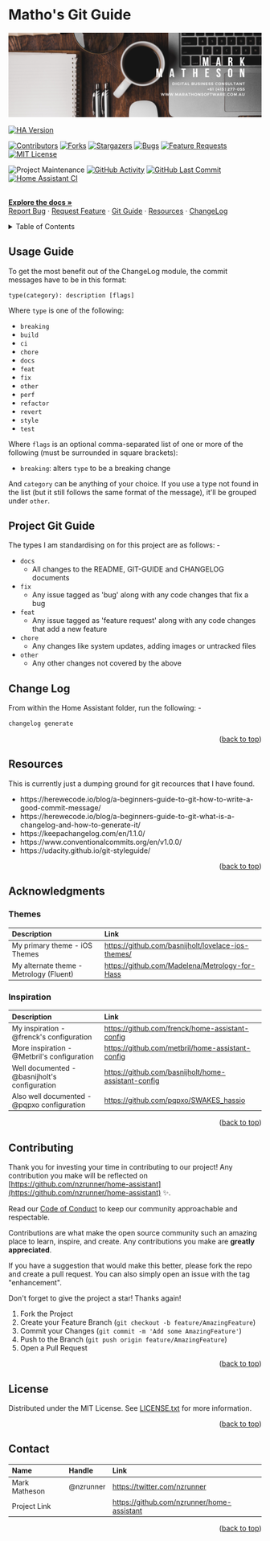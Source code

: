 <!-- Improved compatibility of back to top link: See: https://github.com/othneildrew/Best-README-Template/pull/73 -->

<a name="readme-top"></a>

<!--
*** Thanks for checking out the Best-README-Template. If you have a suggestion
*** that would make this better, please fork the repo and create a pull request
*** or simply open an issue with the tag "enhancement".
*** Don't forget to give the project a star!
*** Thanks again! Now go create something AMAZING! :D
-->

<!-- PROJECT LOGO -->

# Matho's Git Guide

<div>
  <a href="https://github.com/nzrunner/home-assistant">
    <img src="../images/mark-matheson-digital-business-consultant.png" alt="Logo">
  </a>

<!-- PROJECT SHIELDS -->
<!--
*** I'm using markdown "reference style" links for readability.
*** Reference links are enclosed in brackets [ ] instead of parentheses ( ).
*** See the bottom of this document for the declaration of the reference variables
*** for contributors-url, forks-url, etc. This is an optional, concise syntax you may use.
*** https://www.markdownguide.org/basic-syntax/#reference-style-links
-->

[![HA Version][ha-version-shield]][home-assistant]

[![Contributors][contributors-shield]][contributors-url]
[![Forks][forks-shield]][forks-url]
[![Stargazers][stars-shield]][stars-url]
[![Bugs][bugs-shield]][bugs-url]
[![Feature Requests][features-shield]][features-url]
[![MIT License][license-shield]][license-url]

![Project Maintenance][maintenance-shield]
[![GitHub Activity][commits-shield]][commits]
[![GitHub Last Commit][last-commit-shield]][commits]
[![Home Assistant CI][homeassistantci-shield]][homeassistantci]

<!-- PROJECT SHORT DESCRIPTION AND MENU -->
  <p>
    <br />
    <a href="https://github.com/nzrunner/home-assistant"><strong>Explore the docs »</strong></a>
    <br />
    <a href="https://github.com/nzrunner/home-assistant/issues?q=is%3Aopen+is%3Aissue+label%3Abug">Report Bug</a>
    ·
    <a href="https://github.com/nzrunner/home-assistant/issues?q=is%3Aopen+is%3Aissue+label%3Aenhancement">Request Feature</a>
    ·
    <a href="/docs/git-guide.md">Git Guide</a>
    ·
    <a href="/docs/resources.md">Resources</a>
    ·
    <a href="/CHANGELOG.md">ChangeLog</a>
  </p>
</div>

<!-- TABLE OF CONTENTS -->
<!-- START doctoc generated TOC please keep comment here to allow auto update -->
<!-- DON'T EDIT THIS SECTION, INSTEAD RE-RUN doctoc TO UPDATE -->
<details>
<summary>Table of Contents</summary>

- [Usage Guide](#usage-guide)
- [Project Git Guide](#project-git-guide)
- [Change Log](#change-log)
- [Resources](#resources)
- [Acknowledgments](#acknowledgments)
  - [Themes](#themes)
  - [Inspiration](#inspiration)
- [Contributing](#contributing)
- [License](#license)
- [Contact](#contact)

</details>
<!-- END doctoc generated TOC please keep comment here to allow auto update -->

<!-- GIT GUIDE -->

## Usage Guide

To get the most benefit out of the ChangeLog module, the commit messages have to be in this format:

```
type(category): description [flags]
```

Where `type` is one of the following:

- `breaking`
- `build`
- `ci`
- `chore`
- `docs`
- `feat`
- `fix`
- `other`
- `perf`
- `refactor`
- `revert`
- `style`
- `test`

Where `flags` is an optional comma-separated list of one or more of the following (must be surrounded in square brackets):

- `breaking`: alters `type` to be a breaking change

And `category` can be anything of your choice. If you use a type not found in the list (but it still follows the same format of the message), it'll be grouped under `other`.

## Project Git Guide

The types I am standardising on for this project are as follows: -

- `docs`
  - All changes to the README, GIT-GUIDE and CHANGELOG documents
- `fix`
  - Any issue tagged as 'bug' along with any code changes that fix a bug
- `feat`
  - Any issue tagged as 'feature request' along with any code changes that add a new feature
- `chore`
  - Any changes like system updates, adding images or untracked files
- `other`
  - Any other changes not covered by the above

## Change Log

From within the Home Assistant folder, run the following: -

```bash
changelog generate
```

<p align="right">(<a href="#readme-top">back to top</a>)</p>

<!-- RESOURCES -->

## Resources

This is currently just a dumping ground for git recources that I have found.

<ul>
<li>https://herewecode.io/blog/a-beginners-guide-to-git-how-to-write-a-good-commit-message/</li>
<li>https://herewecode.io/blog/a-beginners-guide-to-git-what-is-a-changelog-and-how-to-generate-it/</li>
<li>https://keepachangelog.com/en/1.1.0/</li>
<li>https://www.conventionalcommits.org/en/v1.0.0/</li>
<li>https://udacity.github.io/git-styleguide/</li>
</ul>

<p align="right">(<a href="#readme-top">back to top</a>)</p>

<!-- ACKNOWLEDGMENTS -->

## Acknowledgments

### Themes

| **Description**                         | **Link**                                             |
| :-------------------------------------- | :--------------------------------------------------- |
| My primary theme - iOS Themes           | <https://github.com/basnijholt/lovelace-ios-themes/> |
| My alternate theme - Metrology (Fluent) | <https://github.com/Madelena/Metrology-for-Hass>     |

### Inspiration

| **Description**                               | **Link**                                              |
| :-------------------------------------------- | :---------------------------------------------------- |
| My inspiration - @frenck's configuration      | <https://github.com/frenck/home-assistant-config>     |
| More inspiration - @Metbril's configuration   | <https://github.com/metbril/home-assistant-config>    |
| Well documented - @basnijholt's configuration | <https://github.com/basnijholt/home-assistant-config> |
| Also well documented - @pqpxo configuration   | <https://github.com/pqpxo/SWAKES_hassio>              |

<p align="right">(<a href="#readme-top">back to top</a>)</p>

<!-- CONTRIBUTING -->

## Contributing

Thank you for investing your time in contributing to our project! Any contribution you make will be reflected on [https://github.com/nzrunner/home-assistant](https://github.com/nzrunner/home-assistant) :sparkles:.

Read our [Code of Conduct](./CODE_OF_CONDUCT.md) to keep our community approachable and respectable.

Contributions are what make the open source community such an amazing place to learn, inspire, and create. Any contributions you make are **greatly appreciated**.

If you have a suggestion that would make this better, please fork the repo and create a pull request. You can also simply open an issue with the tag "enhancement".

Don't forget to give the project a star! Thanks again!

1. Fork the Project
2. Create your Feature Branch (`git checkout -b feature/AmazingFeature`)
3. Commit your Changes (`git commit -m 'Add some AmazingFeature'`)
4. Push to the Branch (`git push origin feature/AmazingFeature`)
5. Open a Pull Request

<p align="right">(<a href="#readme-top">back to top</a>)</p>

<!-- LICENSE -->

## License

Distributed under the MIT License. See [LICENSE.txt](./LICENSE>txt) for more information.

<p align="right">(<a href="#readme-top">back to top</a>)</p>

<!-- CONTACT -->

## Contact

| **Name**      | **Handle** | **Link**                                     |
| :------------ | :--------- | :------------------------------------------- |
| Mark Matheson | @nzrunner  | <https://twitter.com/nzrunner>               |
| Project Link  |            | <https://github.com/nzrunner/home-assistant> |

<p align="right">(<a href="#readme-top">back to top</a>)</p>

<!-- MARKDOWN LINKS & IMAGES -->
<!-- https://www.markdownguide.org/basic-syntax/#reference-style-links -->
<!-- Shields -->

[contributors-shield]: https://img.shields.io/github/contributors/nzrunner/home-assistant.svg?style=for-the-badge
[forks-shield]: https://img.shields.io/github/forks/nzrunner/home-assistant.svg?style=for-the-badge
[stars-shield]: https://img.shields.io/github/stars/nzrunner/home-assistant.svg?style=for-the-badge
[bugs-shield]: https://img.shields.io/github/issues-search/nzrunner/home-assistant?style=for-the-badge&label=Bugs&query=is%3Aopen%20is%3Aissue%20label%3Abug
[features-shield]: https://img.shields.io/github/issues-search/nzrunner/home-assistant?style=for-the-badge&label=Feature%20Requests&query=is%3Aopen%20is%3Aissue%20label%3Aenhancement
[license-shield]: https://img.shields.io/github/license/nzrunner/home-assistant.svg?style=for-the-badge
[commits-shield]: https://img.shields.io/github/commit-activity/y/nzrunner/home-assistant.svg?style=for-the-badge
[maintenance-shield]: https://img.shields.io/maintenance/yes/2023.svg?style=for-the-badge
[last-commit-shield]: https://img.shields.io/github/last-commit/nzrunner/home-assistant.svg?style=for-the-badge
[homeassistantci-shield]: https://img.shields.io/github/actions/workflow/status/nzrunner/home-assistant/home_assistant.yml?label=Home%20Assistant%20CI&style=for-the-badge
[ha-version-shield]: https://img.shields.io/badge/Home%20Assistant-2023.3-blue.svg?style=for-the-badge

<!-- URL's -->

[contributors-url]: https://github.com/nzrunner/home-assistant/graphs/contributors
[forks-url]: https://github.com/nzrunner/home-assistant/network/members
[stars-url]: https://github.com/nzrunner/home-assistant/stargazers
[bugs-url]: https://github.com/nzrunner/home-assistant/issues?q=is%3Aopen+is%3Aissue+label%3Abug
[features-url]: https://github.com/nzrunner/home-assistant/issues?q=is%3Aopen+is%3Aissue+label%3Aenhancement
[license-url]: https://github.com/nzrunner/home-assistant/blob/master/LICENSE.txt
[commits]: https://github.com/nzrunner/home-assistant/commits/master
[homeassistantci]: https://github.com/nzrunner/home-assistant/actions/workflows/home_assistant.yml
[home-assistant]: https://home-assistant.io
